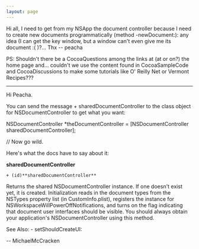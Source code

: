 ```yaml
---
layout: page
---
```




Hi all,
I need to get from my NSApp the document controller because I need to create new documents programmatically (method -newDocument:): any idea (I can get the key window, but a window can't even give me its document :( )?...
Thx -- peacha

PS: Shouldn't there be a CocoaQuestions among the links at (at or on?) the home page and... couldn't we use the content found in CocoaSampleCode and CocoaDiscussions to make some tutorials like O' Reilly Net or Vermont Recipes???

----

Hi Peacha.

You can send the message     + sharedDocumentController to the class object for NSDocumentController to get what you want:
    
NSDocumentController *theDocumentController = [NSDocumentController sharedDocumentController];

// Now go wild.


Here's what the docs have to say about it:

**sharedDocumentController**

    + (id)**sharedDocumentController**

Returns the shared NSDocumentController instance. If one doesn't exist yet, it is created. Initialization reads in the document types from the NSTypes property list (in CustomInfo.plist), registers the instance for NSWorkspaceWillPowerOffNotifications, and turns on the flag indicating that document user interfaces should be visible. You should always obtain your application's NSDocumentController using this method.

See Also:     - setShouldCreateUI:

-- MichaelMcCracken
